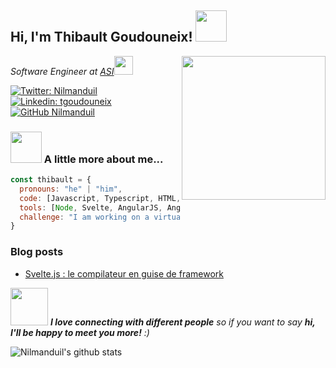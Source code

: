 <h2> Hi, I'm Thibault Goudouneix! <img src="https://media.giphy.com/media/mGcNjsfWAjY5AEZNw6/giphy.gif" width="50"></h2>
<img align='right' src="https://media.giphy.com/media/3shgEY0KaAW5y/giphy.gif" width="230">
<p><em>Software Engineer at <a href="http://www.asi.fr">ASI</a><img src="https://media.giphy.com/media/WUlplcMpOCEmTGBtBW/giphy.gif" width="30"> 
</em></p>

[![Twitter: Nilmanduil](https://img.shields.io/twitter/follow/Nilmanduil?style=social)](https://twitter.com/Nilmanduil)
[![Linkedin: tgoudouneix](https://img.shields.io/badge/-tgoudouneix-blue?style=flat-square&logo=Linkedin&logoColor=white&link=https://www.linkedin.com/in/tgoudouneix/)](https://www.linkedin.com/in/tgoudouneix/)
[![GitHub Nilmanduil](https://img.shields.io/github/followers/Nilmanduil?label=follow&style=social)](https://github.com/Nilmanduil)


### <img src="https://media.giphy.com/media/VgCDAzcKvsR6OM0uWg/giphy.gif" width="50"> A little more about me...  

```javascript
const thibault = {
  pronouns: "he" | "him",
  code: [Javascript, Typescript, HTML, CSS, PHP],
  tools: [Node, Svelte, AngularJS, Angular, Ionic, Vue],
  challenge: "I am working on a virtual substitute to little stressballs to launch at coworkers"
}
```

### Blog posts
<!-- BLOG-POST-LIST:START -->
- [Svelte.js : le compilateur en guise de framework](https://medium.com/@nilmanduil/svelte-js-le-compilateur-en-guise-de-framework-5473f1d727f8?source=rss-c1fcbf0a3e97------2)
<!-- BLOG-POST-LIST:END -->

<img src="https://media.giphy.com/media/LnQjpWaON8nhr21vNW/giphy.gif" width="60"> <em><b>I love connecting with different people</b> so if you want to say <b>hi, I'll be happy to meet you more!</b> :)</em>

![Nilmanduil's github stats](https://github-readme-stats.vercel.app/api?username=Nilmanduil&show_icons=true)

<!--
**Nilmanduil/Nilmanduil** is a ✨ _special_ ✨ repository because its `README.md` (this file) appears on your GitHub profile.

Here are some ideas to get you started:

- 🔭 I’m currently working on ...
- 🌱 I’m currently learning ...
- 👯 I’m looking to collaborate on ...
- 🤔 I’m looking for help with ...
- 💬 Ask me about ...
- 📫 How to reach me: ...
- 😄 Pronouns: ...
- ⚡ Fun fact: ...
-->
